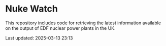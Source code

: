 # Nuke Watch

This repository includes code for retrieving the latest information available on the output of EDF nuclear power plants in the UK.

Last updated: 2025-03-13 23:13
